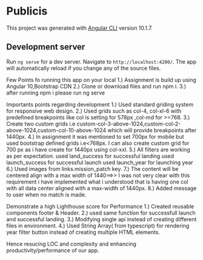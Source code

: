 # Publicis

This project was generated with [Angular CLI](https://github.com/angular/angular-cli) version 10.1.7.

## Development server

Run `ng serve` for a dev server. Navigate to `http://localhost:4200/`. The app will automatically reload if you change any of the source files.

Few Points fo running this app on your local
1.) Assignment is build up using Angular 10,Bootstrap CDN
2.) Clone or download files and run npm i.
3.) after running npm i please run ng serve

Importants points regarding development 
1.) Used standard griding system for responsive web design.
2.) Used grids such as col-4, col-xl-6 with predefined breakpoints like col is setting for 578px ,col-md for >=768.
3.) Create two custom grids i.e custom-col-3-above-1024,custom-col-2-above-1024,custom-col-10-above-1024 which will provide breakpoints after 1440px.
4.) In assignment it was mentioned to set 700px for mobile but used bootstrap defined grids i.e<768px. I can also create custom grid for 700 px as i have create for 1440px using col-xxl.
5.) All filters are working as per expectation. 
used land_success for successful landing 
used launch_success for successful launch
used launch_year for launching year
6.) Used images from links.mission_patch key.
7.) The content will be centered align with a max width of 1440==>> I was not very clear with this requirement i have implemented what i understood that is having one col with all data center aligned with a max-width of 1440px.
8.) Added message to user when no match is made.

Demonstrate a high Lighthouse score for Performance
1.) Created reusable components footer & Header.
2.) used same function for successfull launch and successful landing.
3.) Modifying single api instead of creating different files in environment.
4.) Used String Array( from typescript) for rendering year filter button instead of creating multiple HTML elements.

Hence resucing LOC and complexity and enhancing productivity/performance of our app.







